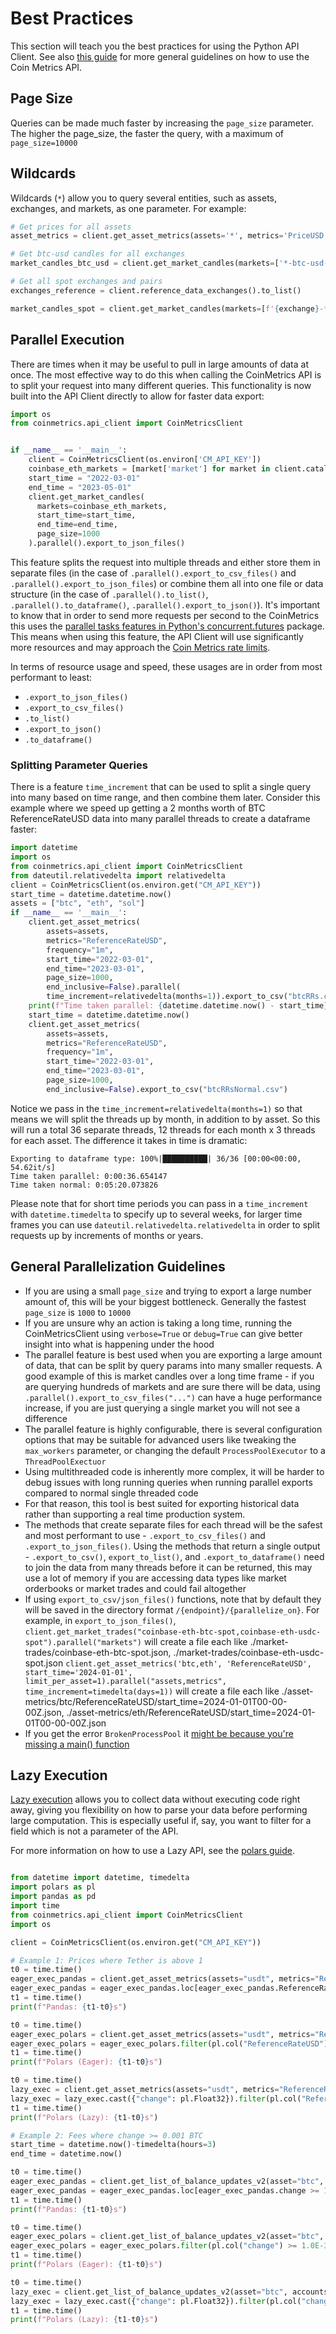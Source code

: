 # Best Practices
This section will teach you the best practices for using the Python API Client. See also [this guide](https://docs.coinmetrics.io/tutorials-and-examples/user-guides/how-to-use-the-coin-metrics-api-efficiently-http#python-api-client) for more general guidelines on how to use the Coin Metrics API.

## Page Size

Queries can be made much faster by increasing the `page_size` parameter. The higher the page\_size, the faster the query, with a maximum of `page_size=10000`

## Wildcards

Wildcards (`*`) allow you to query several entities, such as assets, exchanges, and markets, as one parameter. For example:

```python
# Get prices for all assets
asset_metrics = client.get_asset_metrics(assets='*', metrics='PriceUSD', limit_per_asset=1)

# Get btc-usd candles for all exchanges
market_candles_btc_usd = client.get_market_candles(markets=['*-btc-usd-spot'], limit_per_market=10)

# Get all spot exchanges and pairs
exchanges_reference = client.reference_data_exchanges().to_list()

market_candles_spot = client.get_market_candles(markets=[f'{exchange}-*-spot' for exchange['exchange'] in exchanges_reference], limit_per_market=10)
```

## Parallel Execution

There are times when it may be useful to pull in large amounts of data at once. The most effective way to do this 
when calling the CoinMetrics API is to split your request into many different queries. This functionality is now 
built into the API Client directly to allow for faster data export:

```python
import os
from coinmetrics.api_client import CoinMetricsClient


if __name__ == '__main__':
    client = CoinMetricsClient(os.environ['CM_API_KEY'])
    coinbase_eth_markets = [market['market'] for market in client.catalog_market_candles_v2(exchange="coinbase", base="eth")]
    start_time = "2022-03-01"
    end_time = "2023-05-01"
    client.get_market_candles(
      markets=coinbase_eth_markets,
      start_time=start_time,
      end_time=end_time,
      page_size=1000
    ).parallel().export_to_json_files()
```

This feature splits the request into multiple threads and either store them in separate files (in the case of `.parallel().export_to_csv_files()` and `.parallel().export_to_json_files`)
or combine them all into one file or data structure (in the case of `.parallel().to_list()`, `.parallel().to_dataframe()`,
`.parallel().export_to_json()`). It's important to know that in order to send more requests per second to the CoinMetrics
this uses the [parallel tasks features in Python's concurrent.futures](https://docs.python.org/3/library/concurrent.futures.html)
package. This means when using this feature, the API Client will use significantly more resources and may approach
the [Coin Metrics rate limits](https://docs.python.org/3/library/concurrent.futures.html). 

In terms of resource usage and speed, these usages are in order from most performant to least:

* `.export_to_json_files()`
* `.export_to_csv_files()`
* `.to_list()`
* `.export_to_json()`
* `.to_dataframe()`

### Splitting Parameter Queries
There is a feature `time_increment` that can be used to split a single query into many based on time range, and then 
combine them later. Consider this example where we speed up getting a 2 months worth of BTC ReferenceRateUSD data into
many parallel threads to create a dataframe faster: 
```python
import datetime
import os
from coinmetrics.api_client import CoinMetricsClient
from dateutil.relativedelta import relativedelta
client = CoinMetricsClient(os.environ.get("CM_API_KEY"))
start_time = datetime.datetime.now()
assets = ["btc", "eth", "sol"]
if __name__ == '__main__':
    client.get_asset_metrics(
        assets=assets,
        metrics="ReferenceRateUSD",
        frequency="1m",
        start_time="2022-03-01",
        end_time="2023-03-01",
        page_size=1000,
        end_inclusive=False).parallel(
        time_increment=relativedelta(months=1)).export_to_csv("btcRRs.csv")
    print(f"Time taken parallel: {datetime.datetime.now() - start_time}")
    start_time = datetime.datetime.now()
    client.get_asset_metrics(
        assets=assets,
        metrics="ReferenceRateUSD",
        frequency="1m",
        start_time="2022-03-01",
        end_time="2023-03-01",
        page_size=1000,
        end_inclusive=False).export_to_csv("btcRRsNormal.csv")
```
Notice we pass in the `time_increment=relativedelta(months=1)` so that means we will split the threads up by month, in
addition to by asset. So this will run a total 36 separate threads, 12 threads for each month x 3 threads for each asset.
The difference it takes in time is dramatic:
```commandline
Exporting to dataframe type: 100%|██████████| 36/36 [00:00<00:00, 54.62it/s]
Time taken parallel: 0:00:36.654147
Time taken normal: 0:05:20.073826
```

Please note that for short time periods you can pass in a `time_increment` with `datetime.timedelta` to specify up to 
several weeks, for larger time frames you can use `dateutil.relativedelta.relativedelta` in order to split requests
up by increments of months or years.


## General Parallelization Guidelines
* If you are using a small `page_size` and trying to export a large number amount of, this will be your biggest bottleneck.
Generally the fastest `page_size` is `1000` to `10000`
* If you are unsure why an action is taking a long time, running the CoinMetricsClient using `verbose=True` or `debug=True`
can give better insight into what is happening under the hood
* The parallel feature is best used when you are exporting a large amount of data, that can be split by query params into 
many smaller requests. A good example of this is market candles over a long time frame - if you are querying hundreds
of markets and are sure there will be data, using `.parallel().export_to_csv_files("...")` can have a huge performance 
increase, if you are just querying a single market you will not see a difference
* The parallel feature is highly configurable, there is several configuration options that may be suitable for advanced
users like tweaking the `max_workers` parameter, or changing the default `ProcessPoolExecutor` to a `ThreadPoolExectuor`
* Using multithreaded code is inherently more complex, it will be harder to debug issues with long running queries 
when running parallel exports compared to normal single threaded code
* For that reason, this tool is best suited for exporting historical data rather than supporting a real time production
system.
* The methods that create separate files for each thread will be the safest and most performant to use - `.export_to_csv_files()`
and `.export_to_json_files()`. Using the methods that return a single output - `.export_to_csv()`, `export_to_list()`, and
`.export_to_dataframe()` need to join the data from many threads before it can be returned, this may use a lot of memory
if you are accessing data types like market orderbooks or market trades and could fail altogether
* If using `export_to_csv/json_files()` functions, note that by default they will be saved in the directory format `/{endpoint}/{parallelize_on}`.
For example, in `export_to_json_files()`, 
`client.get_market_trades("coinbase-eth-btc-spot,coinbase-eth-usdc-spot").parallel("markets")` will create a file each like ./market-trades/coinbase-eth-btc-spot.json, ./market-trades/coinbase-eth-usdc-spot.json
`client.get_asset_metrics('btc,eth', 'ReferenceRateUSD', start_time='2024-01-01', limit_per_asset=1).parallel("assets,metrics", time_increment=timedelta(days=1))`
will create a file each like ./asset-metrics/btc/ReferenceRateUSD/start_time=2024-01-01T00-00-00Z.json, ./asset-metrics/eth/ReferenceRateUSD/start_time=2024-01-01T00-00-00Z.json
* If you get the error `BrokenProcessPool` it [might be because you're missing a main() function](https://stackoverflow.com/questions/15900366/all-example-concurrent-futures-code-is-failing-with-brokenprocesspool)


## Lazy Execution

[Lazy execution](https://docs.pola.rs/user-guide/concepts/lazy-api/) allows you to collect data without executing code right away, giving you flexibility on how to parse your data before performing large computation. This is especially useful if, say, you want to filter for a field which is not a parameter of the API.

For more information on how to use a Lazy API, see the [polars guide](https://docs.pola.rs/user-guide/lazy/using/).

```python

from datetime import datetime, timedelta
import polars as pl
import pandas as pd
import time
from coinmetrics.api_client import CoinMetricsClient
import os

client = CoinMetricsClient(os.environ.get("CM_API_KEY"))

# Example 1: Prices where Tether is above 1
t0 = time.time()
eager_exec_pandas = client.get_asset_metrics(assets="usdt", metrics="ReferenceRateUSD", end_time="2025-01-01", page_size=10000, frequency='1h').to_dataframe()
eager_exec_pandas = eager_exec_pandas.loc[eager_exec_pandas.ReferenceRateUSD >= 1.00]
t1 = time.time()
print(f"Pandas: {t1-t0}s")

t0 = time.time()
eager_exec_polars = client.get_asset_metrics(assets="usdt", metrics="ReferenceRateUSD",  end_time="2025-01-01", page_size=10000, frequency='1h').to_dataframe(dataframe_type="polars")
eager_exec_polars = eager_exec_polars.filter(pl.col("ReferenceRateUSD") >= 1.00)
t1 = time.time()
print(f"Polars (Eager): {t1-t0}s")

t0 = time.time()
lazy_exec = client.get_asset_metrics(assets="usdt", metrics="ReferenceRateUSD", end_time="2025-01-01", page_size=10000, frequency='1h').to_lazyframe()
lazy_exec = lazy_exec.cast({"change": pl.Float32}).filter(pl.col("ReferenceRateUSD") >= 1.00)
t1 = time.time()
print(f"Polars (Lazy): {t1-t0}s")

# Example 2: Fees where change >= 0.001 BTC
start_time = datetime.now()-timedelta(hours=3)
end_time = datetime.now()

t0 = time.time()
eager_exec_pandas = client.get_list_of_balance_updates_v2(asset="btc", accounts="FEES", start_time=start_time, end_time=end_time, page_size=10000).to_dataframe()
eager_exec_pandas = eager_exec_pandas.loc[eager_exec_pandas.change >= 1.0E-3]
t1 = time.time()
print(f"Pandas: {t1-t0}s")

t0 = time.time()
eager_exec_polars = client.get_list_of_balance_updates_v2(asset="btc", accounts="FEES", start_time=start_time, end_time=end_time, page_size=10000).to_dataframe(dataframe_type="polars")
eager_exec_polars = eager_exec_polars.filter(pl.col("change") >= 1.0E-3)
t1 = time.time()
print(f"Polars (Eager): {t1-t0}s")

t0 = time.time()
lazy_exec = client.get_list_of_balance_updates_v2(asset="btc", accounts="FEES", start_time=start_time, end_time=end_time, page_size=10000).to_lazyframe()
lazy_exec = lazy_exec.cast({"change": pl.Float32}).filter(pl.col("change") >= 1.0E-3)
t1 = time.time()
print(f"Polars (Lazy): {t1-t0}s")

```